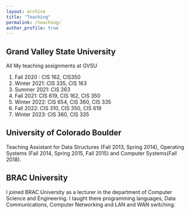 ```yaml
---
layout: archive
title: "Teaching"
permalink: /teaching/
author_profile: true
---
```



## Grand Valley State University
All My teaching assignments at GVSU
<ol>
    <li>Fall 2020 : CIS 162, CIS350</li>
    <li>Winter 2021: CIS 335, CIS 163</li>
    <li>Summer 2021: CIS 263</li>
    <li>Fall 2021: CIS 619, CIS 162, CIS 350</li>
    <li>Winter 2022: CIS 654, CIS 360, CIS 335</li>
    <li>Fall 2022: CIS 310, CIS 350, CIS 619</li>
    <li>Winter 2023: CIS 360, CIS 335</li>
</ol>


## University of Colorado Boulder
Teaching Assistant for Data Structures (Fall 2013, Spring 2014), Operating Systems (Fall 2014, Spring 2015, Fall 2015) and Computer Systems(Fall 2018).

## BRAC University
I joined BRAC University as a lecturer in the department of Computer Science and Engineering. I taught there programming languages,
Data Communications, Computer Networking and LAN and WAN switching.